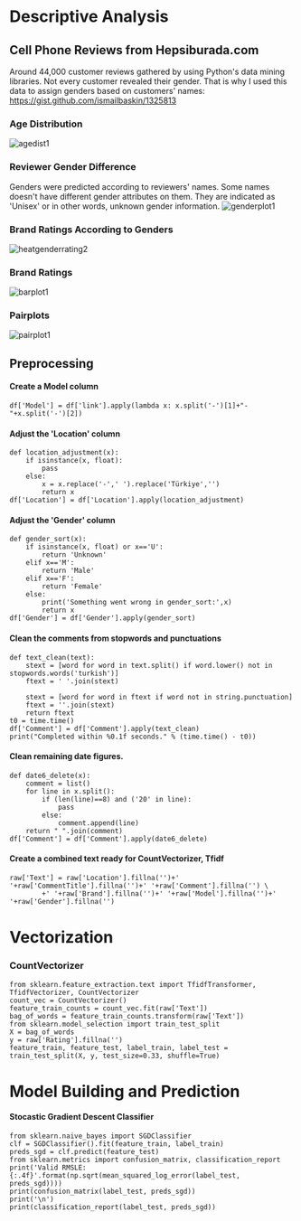# Descriptive Analysis 

## Cell Phone Reviews from Hepsiburada.com
Around 44,000 customer reviews gathered by using Python's data mining libraries. 
Not every customer revealed their gender. That is why I used this data to assign genders based on customers' names:  
https://gist.github.com/ismailbaskin/1325813

### Age Distribution
![agedist1](https://user-images.githubusercontent.com/23128332/41202223-84eb53e4-6cce-11e8-8f5c-d97ec50eb828.png)

### Reviewer Gender Difference
Genders were predicted according to reviewers' names. Some names doesn't have different gender attributes on them. They are indicated as 'Unisex' or in other words, unknown gender information.
![genderplot1](https://user-images.githubusercontent.com/23128332/41202327-4adc5e76-6cd0-11e8-9555-7a7c6f2362f7.png)

### Brand Ratings According to Genders
![heatgenderrating2](https://user-images.githubusercontent.com/23128332/41202224-850c9e82-6cce-11e8-9a94-268f44ef1f04.png)

### Brand Ratings 
![barplot1](https://user-images.githubusercontent.com/23128332/41202328-4af929ca-6cd0-11e8-89f0-a0647d432064.png)

### Pairplots
![pairplot1](https://user-images.githubusercontent.com/23128332/41202326-4abe8270-6cd0-11e8-8e0f-62a8c6b7dfa8.png)


## Preprocessing

#### Create a Model column
```
df['Model'] = df['link'].apply(lambda x: x.split('-')[1]+"-"+x.split('-')[2])
```
#### Adjust the 'Location' column
```
def location_adjustment(x):
    if isinstance(x, float):
        pass
    else:
        x = x.replace('-',' ').replace('Türkiye','')
        return x
df['Location'] = df['Location'].apply(location_adjustment)
```
#### Adjust the 'Gender' column
```
def gender_sort(x):
    if isinstance(x, float) or x=='U':
        return 'Unknown'
    elif x=='M':
        return 'Male'
    elif x=='F':
        return 'Female'
    else:
        print('Something went wrong in gender_sort:',x)
        return x
df['Gender'] = df['Gender'].apply(gender_sort)
```
#### Clean the comments from stopwords and punctuations
```
def text_clean(text):
    stext = [word for word in text.split() if word.lower() not in stopwords.words('turkish')]
    ftext = ' '.join(stext)
    
    stext = [word for word in ftext if word not in string.punctuation]
    ftext = ''.join(stext)
    return ftext
t0 = time.time()
df['Comment'] = df['Comment'].apply(text_clean)
print("Completed within %0.1f seconds." % (time.time() - t0))
```
#### Clean remaining date figures.
```
def date6_delete(x):
    comment = list()
    for line in x.split():
        if (len(line)==8) and ('20' in line):
            pass
        else:
            comment.append(line)
    return " ".join(comment)
df['Comment'] = df['Comment'].apply(date6_delete)
```
#### Create a combined text ready for CountVectorizer, Tfidf
```
raw['Text'] = raw['Location'].fillna('')+' '+raw['CommentTitle'].fillna('')+' '+raw['Comment'].fillna('') \
        +' '+raw['Brand'].fillna('')+' '+raw['Model'].fillna('')+' '+raw['Gender'].fillna('')
```
# Vectorization
### CountVectorizer
```
from sklearn.feature_extraction.text import TfidfTransformer, TfidfVectorizer, CountVectorizer
count_vec = CountVectorizer()
feature_train_counts = count_vec.fit(raw['Text'])
bag_of_words = feature_train_counts.transform(raw['Text'])
from sklearn.model_selection import train_test_split
X = bag_of_words 
y = raw['Rating'].fillna('')
feature_train, feature_test, label_train, label_test = train_test_split(X, y, test_size=0.33, shuffle=True)
```
# Model Building and Prediction
#### Stocastic Gradient Descent Classifier
```
from sklearn.naive_bayes import SGDClassifier
clf = SGDClassifier().fit(feature_train, label_train)
preds_sgd = clf.predict(feature_test)
from sklearn.metrics import confusion_matrix, classification_report
print('Valid RMSLE: {:.4f}'.format(np.sqrt(mean_squared_log_error(label_test, preds_sgd))))
print(confusion_matrix(label_test, preds_sgd))
print('\n')
print(classification_report(label_test, preds_sgd))
```
